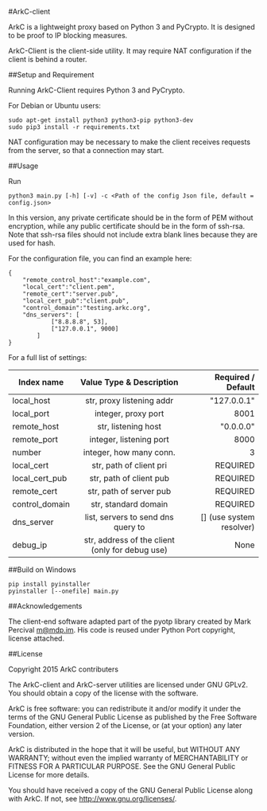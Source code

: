 #ArkC-client

ArkC is a lightweight proxy based on Python 3 and PyCrypto. It is designed to be proof to IP blocking measures.

ArkC-Client is the client-side utility. It may require NAT configuration if the client is behind a router.

##Setup and Requirement

Running ArkC-Client requires Python 3 and PyCrypto.

For Debian or Ubuntu users:
    
```
sudo apt-get install python3 python3-pip python3-dev
sudo pip3 install -r requirements.txt
```

NAT configuration may be necessary to make the client receives requests from the server, so that a connection may start.

##Usage

Run 

```
python3 main.py [-h] [-v] -c <Path of the config Json file, default = config.json>
```

In this version, any private certificate should be in the form of PEM without encryption, while any public certificate should be in the form of ssh-rsa. Note that ssh-rsa files should not include extra blank lines because they are used for hash.

For the configuration file, you can find an example here:

```
{
    "remote_control_host":"example.com",
    "local_cert":"client.pem",
    "remote_cert":"server.pub",
    "local_cert_pub":"client.pub",
    "control_domain":"testing.arkc.org",
    "dns_servers": [
            ["8.8.8.8", 53],
            ["127.0.0.1", 9000]
        ]
}
```

For a full list of settings:

| Index name            | Value Type & Description | Required / Default|
| ----------------------|:------------------------:| -----------------:|
| local_host            | str, proxy listening addr| "127.0.0.1"       |
| local_port            | integer, proxy port      | 8001              |
| remote_host           | str, listening host      | "0.0.0.0"         |
| remote_port           | integer, listening port  | 8000              |
| number                | integer, how many conn.  | 3                 |
| local_cert            | str, path of client pri  | REQUIRED          |
| local_cert_pub        | str, path of client pub  | REQUIRED          |
| remote_cert           | str, path of server pub  | REQUIRED          |
| control_domain	| str, standard domain     | REQUIRED 	       |
| dns_server            | list, servers to send dns query to | [] (use system resolver)|
| debug_ip              | str, address of the client (only for debug use) | None |

##Build on Windows
```
pip install pyinstaller
pyinstaller [--onefile] main.py
```

##Acknowledgements

The client-end software adapted part of the pyotp library created by Mark Percival <m@mdp.im>. His code is reused under Python Port copyright, license attached.

##License

Copyright 2015 ArkC contributers

The ArkC-client and ArkC-server utilities are licensed under GNU GPLv2. You should obtain a copy of the license with the software.

ArkC is free software: you can redistribute it and/or modify
it under the terms of the GNU General Public License as published by
the Free Software Foundation, either version 2 of the License, or
(at your option) any later version.

ArkC is distributed in the hope that it will be useful,
but WITHOUT ANY WARRANTY; without even the implied warranty of
MERCHANTABILITY or FITNESS FOR A PARTICULAR PURPOSE.  See the
GNU General Public License for more details.

You should have received a copy of the GNU General Public License
along with ArkC.  If not, see <http://www.gnu.org/licenses/>.

